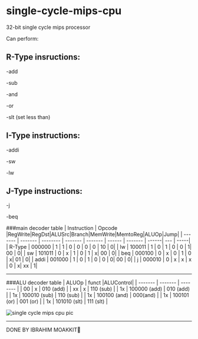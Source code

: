 # single-cycle-mips-cpu
32-bit single cycle mips processor


Can perform:

## R-Type insructions:

-add

-sub

-and

-or

-slt (set less than)


## I-Type instructions:

-addi

-sw

-lw


## J-Type instructions:

-j

-beq




###main decoder table
|  Instruction | Opcode |RegWrite|RegDst|ALUSrc|Branch|MemWrite|MemtoReg|ALUOp|Jump|
| ------- | ------- | -------- | ------- | ------- | ------ | ------- | ------| --- | -----|
| R-Type | 000000 | 1 | 1 | 0 | 0 | 0 | 0 | 10 | 0|
| lw | 100011 | 1 | 0 | 1 | 0 | 0 | 1| 00 | 0|
| sw | 101011 | 0 | x | 1 | 0 | 1 | x| 00 | 0|
| beq | 000100 | 0 | x | 0 | 1 | 0 | x| 01 | 0|
| addi | 001000 | 1 | 0 | 1 | 0 | 0 | 0| 00 | 0|
| j | 000010 | 0 | x | x | x | 0 | x| xx | 1|
***************************************************
###ALU decoder table
|  ALUOp | funct |ALUControl|
| ------- | ------- | -------- |
| 00 | x | 010 (add) |
| xx | x | 110 (sub) |
| 1x | 100000 (add) | 010 (add) |
| 1x | 100010 (sub) | 110 (sub) |
| 1x | 100100 (and) | 000(and) |
| 1x | 100101 (or) | 001 (or) |
| 1x | 101010 (slt) | 111 (slt) |












![single cycle mips cpu pic](https://user-images.githubusercontent.com/108411357/180609488-dd201f40-4677-4da3-8f10-106ea1fde0a7.png)




**********************************************



DONE BY IBRAHIM MOAKKIT🎩


